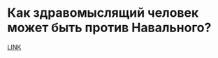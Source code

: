 # Как здравомыслящий человек может быть против Навального?



[LINK](https://varlamov.ru/2520502.html)